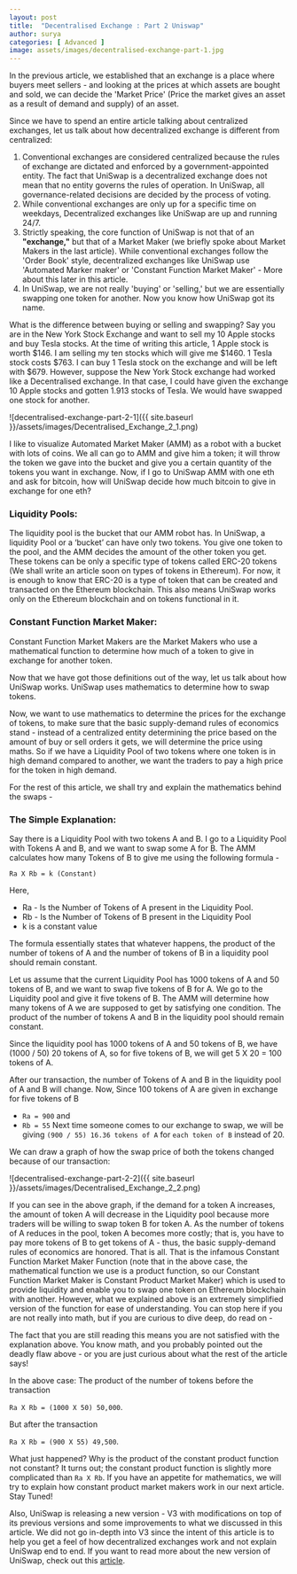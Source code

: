 ```yaml
---
layout: post
title:  "Decentralised Exchange : Part 2 Uniswap"
author: surya
categories: [ Advanced ]
image: assets/images/decentralised-exchange-part-1.jpg
---
```


In the previous article, we established that an exchange is a place where buyers meet sellers - and looking at the prices at which assets are bought and sold, we can decide the 'Market Price' (Price the market gives an asset as a result of demand and supply) of an asset. 

Since we have to spend an entire article talking about centralized exchanges, let us talk about how decentralized exchange is different from centralized:
1. Conventional exchanges are considered centralized because the rules of exchange are dictated and enforced by a government-appointed entity. The fact that UniSwap is a decentralized exchange does not mean that no entity governs the rules of operation. In UniSwap, all governance-related decisions are decided by the process of voting. 
2. While conventional exchanges are only up for a specific time on weekdays, Decentralized exchanges like UniSwap are up and running 24/7. 
3. Strictly speaking, the core function of UniSwap is not that of an <b>"exchange,"</b> but that of a Market Maker (we briefly spoke about Market Makers in the last article). While conventional exchanges follow the 'Order Book' style, decentralized exchanges like UniSwap use 'Automated Marker maker' or 'Constant Function Market Maker' - More about this later in this article. 
4. In UniSwap, we are not really 'buying' or 'selling,' but we are essentially swapping one token for another. Now you know how UniSwap got its name.

What is the difference between buying or selling and swapping? Say you are in the New York Stock Exchange and want to sell my 10 Apple stocks and buy Tesla stocks. At the time of writing this article, 1 Apple stock is worth $146. I am selling my ten stocks which will give me $1460. 1 Tesla stock costs $763. I can buy 1 Tesla stock on the exchange and will be left with $679. However, suppose the New York Stock exchange had worked like a Decentralised exchange. In that case, I could have given the exchange 10 Apple stocks and gotten 1.913 stocks of Tesla. We would have swapped one stock for another.

![decentralised-exchange-part-2-1]({{ site.baseurl }}/assets/images/Decentralised_Exchange_2_1.png)

I like to visualize Automated Market Maker (AMM) as a robot with a bucket with lots of coins. We all can go to AMM and give him a token; it will throw the token we gave into the bucket and give you a certain quantity of the tokens you want in exchange. Now, if I go to UniSwap AMM with one eth and ask for bitcoin, how will UniSwap decide how much bitcoin to give in exchange for one eth? 

<h3>Liquidity Pools:</h3>

The liquidity pool is the bucket that our AMM robot has. In UniSwap, a liquidity Pool or a ‘bucket’ can have only two tokens. You give one token to the pool, and the AMM decides the amount of the other token you get. These tokens can be only a specific type of tokens called ERC-20 tokens (We shall write an article soon on types of tokens in Ethereum). For now, it is enough to know that ERC-20 is a type of token that can be created and transacted on the Ethereum blockchain. This also means UniSwap works only on the Ethereum blockchain and on tokens functional in it. 

<h3>Constant Function Market Maker:</h3>

Constant Function Market Makers are the Market Makers who use a mathematical function to determine how much of a token to give in exchange for another token. 

Now that we have got those definitions out of the way, let us talk about how UniSwap works. UniSwap uses mathematics to determine how to swap tokens. 

Now, we want to use mathematics to determine the prices for the exchange of tokens, to make sure that the basic supply-demand rules of economics stand - instead of a centralized entity determining the price based on the amount of buy or sell orders it gets, we will determine the price using maths. So if we have a Liquidity Pool of two tokens where one token is in high demand compared to another, we want the traders to pay a high price for the token in high demand. 

For the rest of this article, we shall try and explain the mathematics behind the swaps - 

<h3>The Simple Explanation: </h3>

Say there is a Liquidity Pool with two tokens A and B. I go to a Liquidity Pool with Tokens A and B, and we want to swap some A for B. The AMM calculates how many Tokens of B to give me using the following formula - 

```Ra X Rb = k (Constant)```

Here,
* Ra  - Is the Number of Tokens of A present in the Liquidity Pool.
* Rb - Is the Number of Tokens of B present in the Liquidity Pool
* k is a constant value

The formula essentially states that whatever happens, the product of the number of tokens of A and the number of tokens of B in a liquidity pool should remain constant. 

Let us assume that the current Liquidity Pool has 1000 tokens of A and 50 tokens of B, and we want to swap five tokens of B for A. We go to the Liquidity pool and give it five tokens of B. The AMM will determine how many tokens of A we are supposed to get by satisfying one condition. The product of the number of tokens A and B in the liquidity pool should remain constant.

Since the liquidity pool has 1000 tokens of A and 50 tokens of B, we have (1000 / 50) 20 tokens of A, so for five tokens of B, we will get 5 X 20 = 100 tokens of A.

After our transaction, the number of Tokens of A and B in the liquidity pool of A and B will change.
Now, Since 100 tokens of A are given in exchange for five tokens of B
* ```Ra = 900``` and
* ```Rb = 55```
Next time someone comes to our exchange to swap, we will be giving ```(900 / 55) 16.36 tokens of A``` for ```each token of B``` instead of 20.

We can draw a graph of how the swap price of both the tokens changed because of our transaction:

![decentralised-exchange-part-2-2]({{ site.baseurl }}/assets/images/Decentralised_Exchange_2_2.png)

If you can see in the above graph, if the demand for a token A increases, the amount of token A will decrease in the Liquidity pool because more traders will be willing to swap token B for token A. As the number of tokens of A reduces in the pool, token A becomes more costly; that is, you have to pay more tokens of B to get tokens of A - thus, the basic supply-demand rules of economics are honored.
That is all. That is the infamous Constant Function Market Maker Function (note that in the above case, the mathematical function we use is a product function, so our Constant Function Market Maker is Constant Product Market Maker) which is used to provide liquidity and enable you to swap one token on Ethereum blockchain with another. However, what we explained above is an extremely simplified version of the function for ease of understanding. You can stop here if you are not really into math, but if you are curious to dive deep, do read on - 

The fact that you are still reading this means you are not satisfied with the explanation above. You know math, and you probably pointed out the deadly flaw above - or you are just curious about what the rest of the article says!

In the above case:
The product of the number of tokens before the transaction 

```Ra X Rb = (1000 X 50) 50,000```.

But after the transaction

```Ra X Rb = (900 X 55) 49,500```.

What just happened? Why is the product of the constant product function not constant?
It turns out; the constant product function is slightly more complicated than ```Ra X Rb```. If you have an appetite for mathematics, we will try to explain how constant product market makers work in our next article. Stay Tuned!

Also, UniSwap is releasing a new version - V3 with modifications on top of its previous versions and some improvements to what we discussed in this article. We did not go in-depth into V3 since the intent of this article is to help you get a feel of how decentralized exchanges work and not explain UniSwap end to end. If you want to read more about the new version of UniSwap, check out this [article](https://uniswap.org/blog/uniswap-v3/).

